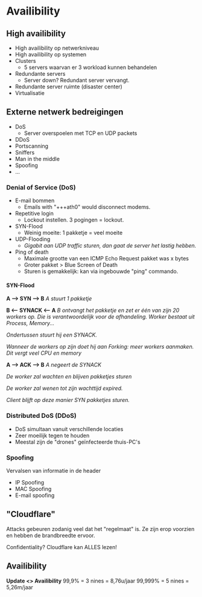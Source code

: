 # Availibility
## High availibility
- High availibility op netwerkniveau
- High availibility op systemen
- Clusters
  - 5 servers waarvan er 3 workload kunnen behandelen
- Redundante servers
  - Server down? Redundant server vervangt.
- Redundante server ruimte (disaster center)
- Virtualisatie

## Externe netwerk bedreigingen
- DoS
  - Server overspoelen met TCP en UDP packets
- DDoS
- Portscanning
- Sniffers
- Man in the middle
- Spoofing
- ...

### Denial of Service (DoS)
- E-mail bommen
  - Emails with "+++ath0" would disconnect modems.
- Repetitive login
  - Lockout instellen. 3 pogingen = lockout.
- SYN-Flood
  - Weinig moeite: 1 pakketje = veel moeite
- UDP-Flooding
  - *Gigabit aan UDP traffic sturen, dan gaat de server het lastig hebben.*
- Ping of death
  - Maximale grootte van een ICMP Echo Request pakket was x bytes
  - Groter pakket > Blue Screen of Death
  - Sturen is gemakkelijk: kan via ingebouwde "ping" commando.

#### SYN-Flood
**A --> SYN --> B**
*A stuurt 1 pakketje*

**B <-- SYNACK <-- A**
*B ontvangt het pakketje en zet er één van zijn 20 workers op. Die is verantwoordelijk voor de afhandeling. Worker bestaat uit Process, Memory...*

*Ondertussen stuurt hij een SYNACK.*

*Wanneer de workers op zijn doet hij aan Forking: meer workers aanmaken. Dit vergt veel CPU en memory*

**A --> ACK --> B**
*A negeert de SYNACK*

*De worker zal wachten en blijven pakketjes sturen*

*De worker zal wenen tot zijn wachttijd expired.*

*Client blijft op deze manier SYN pakketjes sturen.*

### Distributed DoS (DDoS)
- DoS simultaan vanuit verschillende locaties
- Zeer moeilijk tegen te houden
- Meestal zijn de "drones" geïnfecteerde thuis-PC's

### Spoofing
Vervalsen van informatie in de header
- IP Spoofing
- MAC Spoofing
- E-mail spoofing

## "Cloudflare"
Attacks gebeuren zodanig veel dat het "regelmaat" is.
Ze zijn erop voorzien en hebben de brandbreedte ervoor.

Confidentiality? Cloudflare kan ALLES lezen!


## Availibility
**Update <> Availibility**
99,9% = 3 nines = 8,76u/jaar
99,999% = 5 nines = 5,26m/jaar
<!--stackedit_data:
eyJoaXN0b3J5IjpbMjEzODg5NzYxOCwxNjgzNzc5ODUyXX0=
-->